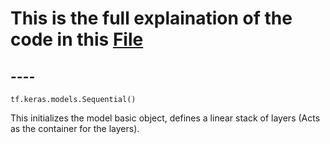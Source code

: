 # This is the full explaination of the code in this [File](https://github.com/amrorabea/TF/blob/main/ANN/ANN.ipynb)
## ----
```pip
tf.keras.models.Sequential()
```
This initializes the model basic object,
defines a linear stack of layers (Acts as the container for the layers).
